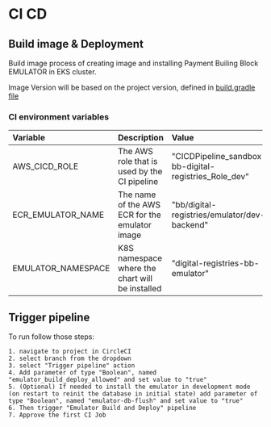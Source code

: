 # CI CD

## Build image & Deployment
Build image process of creating image and installing Payment Builing Block EMULATOR in EKS cluster.

Image Version will be based on the project version, defined in [build.gradle file](./../implementation/build.gradle)

### CI environment variables
| Variable           | Description                                     | Value                                                 |
| :----------------- | :---------------------------------------------- | :---------------------------------------------------- |
| AWS_CICD_ROLE      | The AWS role that is used by the CI pipeline    | "CICDPipeline_sandbox-bb-digital-registries_Role_dev" |
| ECR_EMULATOR_NAME  | The name of the AWS ECR for the emulator image  | "bb/digital-registries/emulator/dev-backend"          |
| EMULATOR_NAMESPACE | K8S namespace where the chart will be installed | "digital-registries-bb-emulator"                      |

## Trigger pipeline
To run follow those steps:

    1. navigate to project in CircleCI
    2. select branch from the dropdown
    3. select "Trigger pipeline" action
    4. Add parameter of type "Boolean", named "emulator_build_deploy_allowed" and set value to "true"
    5. (Optional) If needed to install the emulator in development mode (on restart to reinit the database in initial state) add parameter of type "Boolean", named "emulator-db-flush" and set value to "true"
    6. Then trigger "Emulator Build and Deploy" pipeline
    7. Approve the first CI Job